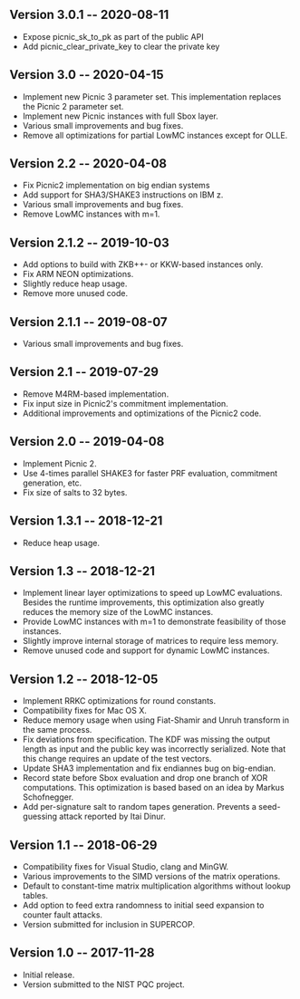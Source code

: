 Version 3.0.1 -- 2020-08-11
---------------------------

* Expose picnic_sk_to_pk as part of the public API
* Add picnic_clear_private_key to clear the private key

Version 3.0 -- 2020-04-15
-------------------------

* Implement new Picnic 3 parameter set. This implementation replaces the Picnic 2 parameter set.
* Implement new Picnic instances with full Sbox layer.
* Various small improvements and bug fixes.
* Remove all optimizations for partial LowMC instances except for OLLE.

Version 2.2 -- 2020-04-08
---------------------------

* Fix Picnic2 implementation on big endian systems
* Add support for SHA3/SHAKE3 instructions on IBM z.
* Various small improvements and bug fixes.
* Remove LowMC instances with m=1.

Version 2.1.2 -- 2019-10-03
---------------------------

* Add options to build with ZKB++- or KKW-based instances only.
* Fix ARM NEON optimizations.
* Slightly reduce heap usage.
* Remove more unused code.

Version 2.1.1 -- 2019-08-07
---------------------------

* Various small improvements and bug fixes.

Version 2.1 -- 2019-07-29
-------------------------

* Remove M4RM-based implementation.
* Fix input size in Picnic2's commitment implementation.
* Additional improvements and optimizations of the Picnic2 code.

Version 2.0 -- 2019-04-08
-------------------------

* Implement Picnic 2.
* Use 4-times parallel SHAKE3 for faster PRF evaluation, commitment generation, etc.
* Fix size of salts to 32 bytes.

Version 1.3.1 -- 2018-12-21
---------------------------

* Reduce heap usage.

Version 1.3 -- 2018-12-21
-------------------------

* Implement linear layer optimizations to speed up LowMC evaluations. Besides the runtime improvements, this optimization also greatly reduces the memory size of the LowMC instances.
* Provide LowMC instances with m=1 to demonstrate feasibility of those instances.
* Slightly improve internal storage of matrices to require less memory.
* Remove unused code and support for dynamic LowMC instances.

Version 1.2 -- 2018-12-05
-------------------------

* Implement RRKC optimizations for round constants.
* Compatibility fixes for Mac OS X.
* Reduce memory usage when using Fiat-Shamir and Unruh transform in the same process.
* Fix deviations from specification. The KDF was missing the output length as input and the public key was incorrectly serialized. Note that this change requires an update of the test vectors.
* Update SHA3 implementation and fix endiannes bug on big-endian.
* Record state before Sbox evaluation and drop one branch of XOR computations. This optimization is based based on an idea by Markus Schofnegger.
* Add per-signature salt to random tapes generation. Prevents a seed-guessing attack reported by Itai Dinur.

Version 1.1 -- 2018-06-29
-------------------------

* Compatibility fixes for Visual Studio, clang and MinGW.
* Various improvements to the SIMD versions of the matrix operations.
* Default to constant-time matrix multiplication algorithms without lookup tables.
* Add option to feed extra randomness to initial seed expansion to counter fault attacks.
* Version submitted for inclusion in SUPERCOP.

Version 1.0 -- 2017-11-28
-------------------------

* Initial release.
* Version submitted to the NIST PQC project.
